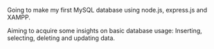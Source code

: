 Going to make my first MySQL database using node.js, express.js and XAMPP.

Aiming to acquire some insights on basic database usage: Inserting, selecting, deleting and updating data.